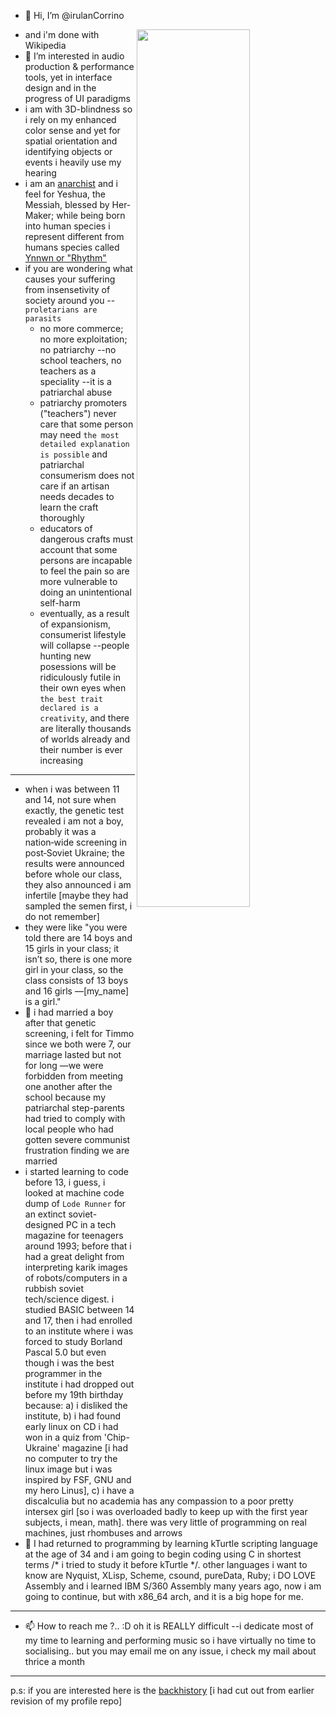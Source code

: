 - 👋 Hi, I’m @irulanCorrino

<img align="right" width="60%" alt="" title="you miss ONLY eusexua" src="https://github.com/user-attachments/assets/e6770096-6116-44b4-b424-8f5355d5a23b">

- and i'm done with Wikipedia
- 👀 I’m interested in audio production & performance tools, yet in interface design and in the progress of UI paradigms
- i am with 3D-blindness so i rely on my enhanced color sense and yet for spatial orientation and identifying objects or events i heavily use my hearing
- i am an [anarchist](https://github.com/irulanCorrino/eggnog-dominance/blob/main/diary-of-siren/08-diary-of-a-siren.md) and i feel for Yeshua, the Messiah, blessed by Her-Maker; while being born into human species i represent different from humans species called [Ynnwn or "Rhythm"](https://github.com/irulanCorrino/thoaishis)
- if you are wondering what causes your suffering from insensetivity of society around you --`proletarians are parasits`
  - no more commerce; no more exploitation; no patriarchy --no school teachers, no teachers as a speciality --it is a patriarchal abuse
  - patriarchy promoters ("teachers") never care that some person may need `the most detailed explanation is possible` and patriarchal consumerism does not care if an artisan needs decades to learn the craft thoroughly
  - educators of dangerous crafts must account that some persons are incapable to feel the pain so are more vulnerable to doing an unintentional self-harm
  - eventually, as a result of expansionism, consumerist lifestyle will collapse --people hunting new posessions will be ridiculously futile in their own eyes when `the best trait declared is a creativity`, and there are literally thousands of worlds already and their number is ever increasing

---

- when i was between 11 and 14, not sure when exactly, the genetic test revealed i am not a boy, probably it was a nation‑wide screening in post‑Soviet Ukraine; the results were announced before whole our class, they also announced i am infertile [maybe they had sampled the semen first, i do not remember]
- they were like "you were told there are 14 boys and 15 girls in your class; it isn’t so, there is one more girl in your class, so the class consists of 13 boys and 16 girls —[my_name] is a girl."
- 💞️ i had married a boy after that genetic screening, i felt for Timmo since we both were 7, our marriage lasted but not for long —we were forbidden from meeting one another after the school because my patriarchal step-parents had tried to comply with local people who had gotten severe communist frustration finding we are married
- i started learning to code before 13, i guess, i looked at machine code dump of `Lode Runner` for an extinct soviet-designed PC in a tech magazine for teenagers around 1993; before that i had a great delight from interpreting karik images of robots/computers in a rubbish soviet tech/science digest. i studied BASIC between 14 and 17, then i had enrolled to an institute where i was forced to study Borland Pascal 5.0 but even though i was the best programmer in the institute i had dropped out before my 19th birthday because: a) i disliked the institute, b) i had found early linux on CD i had won in a quiz from 'Chip-Ukraine' magazine [i had no computer to try the linux image but i was inspired by FSF, GNU and my hero Linus], c) i have a discalculia but no academia has any compassion to a poor pretty intersex girl [so i was overloaded badly to keep up with the first year subjects, i mean, math]. there was very little of programming on real machines, just rhombuses and arrows
- 🌱 I had returned to programming by learning kTurtle scripting language at the age of 34 and i am going to begin coding using C in shortest terms /* i tried to study it before kTurtle */. other languages i want to know are Nyquist, XLisp, Scheme, csound, pureData, Ruby; i DO LOVE Assembly and i learned IBM S/360 Assembly many years ago, now i am going to continue, but with x86_64 arch, and it is a big hope for me.

---

- 📫 How to reach me ?.. :D oh it is REALLY difficult --i dedicate most of my time to learning and performing music so i have virtually no time to socialising.. but you may email me on any issue, i check my mail about thrice a month

---

p.s: if you are interested here is the [backhistory](https://github.com/irulanCorrino/eggnog-dominance/blob/main/diary-of-siren/17-backhistory--a-cutout-from-special-repo.md) [i had cut out from earlier revision of my profile repo]

<!---
irulanCorrino/irulanCorrino is a ✨ special ✨ repository because its `README.md` (this file) appears on your GitHub profile.
You can click the Preview link to take a look at your changes.
--->
